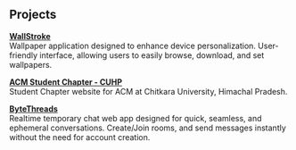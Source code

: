 ## Projects

**[WallStroke](https://play.google.com/store/apps/details?id=com.appy.wallstroke)** <br>Wallpaper application designed to enhance device personalization. User-friendly interface, allowing users to easily browse, download, and set wallpapers.

**[ACM Student Chapter - CUHP](https://acmcuhp.web.app)** <br> Student Chapter website for ACM at Chitkara University, Himachal Pradesh.

**[ByteThreads](https://bytethreads.web.app)** <br> Realtime temporary chat web app designed for quick, seamless, and ephemeral conversations. Create/Join rooms, and send messages instantly without the need for account creation.
